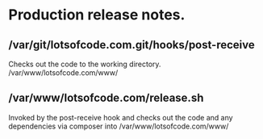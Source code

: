 # Production release notes.

## /var/git/lotsofcode.com.git/hooks/post-receive 

Checks out the code to the working directory.
/var/www/lotsofcode.com/www/

## /var/www/lotsofcode.com/release.sh

Invoked by the post-receive hook and checks out the code and any dependencies via composer into /var/www/lotsofcode.com/www/